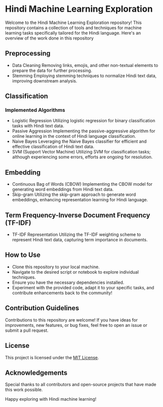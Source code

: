 # Hindi Machine Learning Exploration

Welcome to the Hindi Machine Learning Exploration repository! This repository contains a collection of tools and techniques for machine learning tasks specifically tailored for the Hindi language. Here's an overview of the work done in this repository

## Preprocessing
- Data Cleaning Removing links, emojis, and other non-textual elements to prepare the data for further processing.
- Stemming Employing stemming techniques to normalize Hindi text data, improving downstream analysis.

## Classification
### Implemented Algorithms
- Logistic Regression Utilizing logistic regression for binary classification tasks with Hindi text data.
- Passive Aggression Implementing the passive-aggressive algorithm for online learning in the context of Hindi language classification.
- Naive Bayes Leveraging the Naive Bayes classifier for efficient and effective classification of Hindi text data.
- SVM (Support Vector Machine) Utilizing SVM for classification tasks; although experiencing some errors, efforts are ongoing for resolution.

## Embedding
- Continuous Bag of Words (CBOW) Implementing the CBOW model for generating word embeddings from Hindi text data.
- Skip-gram Utilizing the skip-gram approach to generate word embeddings, enhancing representation learning for Hindi language.

## Term Frequency-Inverse Document Frequency (TF-IDF)
- TF-IDF Representation Utilizing the TF-IDF weighting scheme to represent Hindi text data, capturing term importance in documents.

## How to Use
- Clone this repository to your local machine.
- Navigate to the desired script or notebook to explore individual techniques.
- Ensure you have the necessary dependencies installed.
- Experiment with the provided code, adapt it to your specific tasks, and contribute enhancements back to the community!

## Contribution Guidelines
Contributions to this repository are welcome! If you have ideas for improvements, new features, or bug fixes, feel free to open an issue or submit a pull request.

## License
This project is licensed under the [MIT License](LICENSE).

## Acknowledgements
Special thanks to all contributors and open-source projects that have made this work possible.

Happy exploring with Hindi machine learning!
